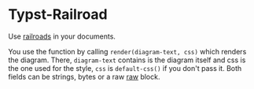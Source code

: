Typst-Railroad
==============

Use [railroads](https://github.com/lukaslueg/railroad_dsl) in your documents.


You use the function by calling `render(diagram-text, css)` which renders the diagram. There, `diagram-text` contains is the diagram itself and css is the one used for the style, `css` is `default-css()` if you don't pass it. Both fields can be strings, bytes or a raw  [raw](https://typst.app/docs/reference/text/raw/) block.

